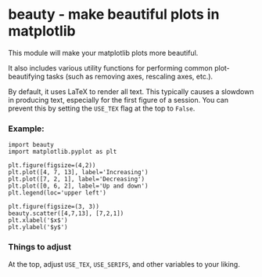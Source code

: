 # beauty - make beautiful plots in matplotlib

This module will make your matplotlib plots more beautiful.

It also includes various utility functions for performing common
plot-beautifying tasks (such as removing axes, rescaling axes, etc.).

By default, it uses LaTeX to render all text. This typically causes
a slowdown in producing text, especially for the first figure of a
session. You can prevent this by setting the `USE_TEX` flag at the top
to `False`.

### Example:
    import beauty
    import matplotlib.pyplot as plt

    plt.figure(figsize=(4,2))
    plt.plot([4, 7, 13], label='Increasing')
    plt.plot([7, 2, 1], label='Decreasing')
    plt.plot([0, 6, 2], label='Up and down')
    plt.legend(loc='upper left')

    plt.figure(figsize=(3, 3))
    beauty.scatter([4,7,13], [7,2,1])
    plt.xlabel('$x$')
    plt.ylabel('$y$')

### Things to adjust

At the top, adjust `USE_TEX`, `USE_SERIFS`, and other variables to your liking.
